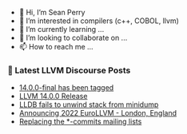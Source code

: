 - 👋 Hi, I’m Sean Perry
- 👀 I’m interested in compilers (c++, COBOL, llvm)
- 🌱 I’m currently learning ...
- 💞️ I’m looking to collaborate on ...
- 📫 How to reach me ...

<!---
s66perry/s66perry is a ✨ special ✨ repository because its `README.md` (this file) appears on your GitHub profile.
You can click the Preview link to take a look at your changes.
--->
### 📕 Latest LLVM Discourse Posts

<!-- DISCOURSE-LLVM:START -->
- [14.0.0-final has been tagged](https://discourse.llvm.org/t/14-0-0-final-has-been-tagged/61153#post_14)
- [LLVM 14.0.0 Release](https://discourse.llvm.org/t/llvm-14-0-0-release/61224#post_1)
- [LLDB fails to unwind stack from minidump](https://discourse.llvm.org/t/lldb-fails-to-unwind-stack-from-minidump/61210#post_3)
- [Announcing 2022 EuroLLVM - London, England](https://discourse.llvm.org/t/announcing-2022-eurollvm-london-england/61222#post_1)
- [Replacing the *-commits mailing lists](https://discourse.llvm.org/t/replacing-the-commits-mailing-lists/61204#post_17)
<!-- DISCOURSE-LLVM:END -->
